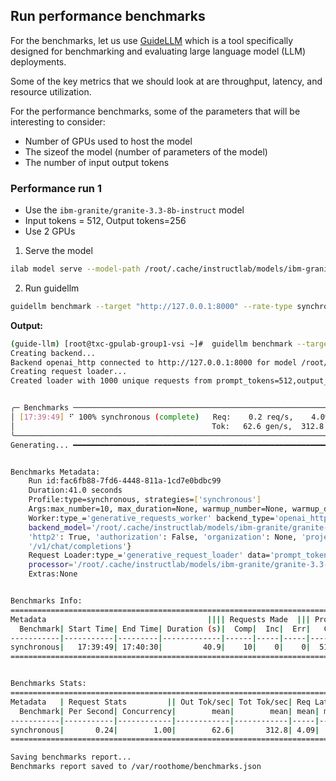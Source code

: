 ## Run performance benchmarks 

For the benchmarks, let us use [GuideLLM](https://github.com/vllm-project/guidellm) which is a tool specifically designed for benchmarking and evaluating large language model (LLM) deployments.

Some of the key metrics that we should look at are throughput, latency, and resource utilization.

For the performance benchmarks, some of the parameters that will be interesting to consider:

* Number of GPUs used to host the model
* The sizeof the model (number of parameters of the model)
* The number of input output tokens

### Performance run 1

* Use the `ibm-granite/granite-3.3-8b-instruct` model
* Input tokens = 512, Output tokens=256
* Use 2 GPUs

1. Serve the model 

``` bash
ilab model serve --model-path /root/.cache/instructlab/models/ibm-granite/granite-3.3-8b-instruct  --backend vllm --gpus 2 -- --disable-custom-all-reduce --enforce-eager
```

2. Run guidellm


``` bash
guidellm benchmark --target "http://127.0.0.1:8000" --rate-type synchronous --max-requests 10  --data "prompt_tokens=512,output_tokens=256"
```

**Output:**


``` bash
(guide-llm) [root@txc-gpulab-group1-vsi ~]#  guidellm benchmark --target "http://127.0.0.1:8000" --rate-type synchronous --max-requests 10  --data "prompt_tokens=512,output_tokens=256"
Creating backend...
Backend openai_http connected to http://127.0.0.1:8000 for model /root/.cache/instructlab/models/ibm-granite/granite-3.3-8b-instruct.
Creating request loader...
Created loader with 1000 unique requests from prompt_tokens=512,output_tokens=256.


╭─ Benchmarks ─────────────────────────────────────────────────────────────────────────────────────────────────────────────────────────────────────────╮
│ [17:39:49] ⠋ 100% synchronous (complete)   Req:    0.2 req/s,    4.09s Lat,     1.0 Conc,      10 Comp,        0 Inc,        0 Err                   │
│                                            Tok:   62.6 gen/s,  312.8 tot/s,  58.7ms TTFT,   15.8ms ITL,   512 Prompt,      256 Gen                   │
╰──────────────────────────────────────────────────────────────────────────────────────────────────────────────────────────────────────────────────────╯
Generating... ━━━━━━━━━━━━━━━━━━━━━━━━━━━━━━━━━━━━━━━━━━━━━━━━━━━━━━━━━━━━━━━━━━━━━━━━━━━━━━━━━━━━━━━━━━━━━━━━━━━━━━━━━━━━━━ (1/1) [ 0:00:41 < 0:00:00 ]


Benchmarks Metadata:
    Run id:fac6fb88-7fd6-4448-811a-1cd7e0bdbc99
    Duration:41.0 seconds
    Profile:type=synchronous, strategies=['synchronous']
    Args:max_number=10, max_duration=None, warmup_number=None, warmup_duration=None, cooldown_number=None, cooldown_duration=None
    Worker:type_='generative_requests_worker' backend_type='openai_http' backend_target='http://127.0.0.1:8000'
    backend_model='/root/.cache/instructlab/models/ibm-granite/granite-3.3-8b-instruct' backend_info={'max_output_tokens': 16384, 'timeout': 300,
    'http2': True, 'authorization': False, 'organization': None, 'project': None, 'text_completions_path': '/v1/completions', 'chat_completions_path':
    '/v1/chat/completions'}
    Request Loader:type_='generative_request_loader' data='prompt_tokens=512,output_tokens=256' data_args=None
    processor='/root/.cache/instructlab/models/ibm-granite/granite-3.3-8b-instruct' processor_args=None
    Extras:None


Benchmarks Info:
======================================================================================================================================================
Metadata                                    |||| Requests Made  ||| Prompt Tok/Req  ||| Output Tok/Req  ||| Prompt Tok Total  ||| Output Tok Total  ||
  Benchmark| Start Time| End Time| Duration (s)|  Comp|  Inc|  Err|   Comp|  Inc|  Err|   Comp|  Inc|  Err|   Comp|   Inc|   Err|   Comp|   Inc|   Err
-----------|-----------|---------|-------------|------|-----|-----|-------|-----|-----|-------|-----|-----|-------|------|------|-------|------|------
synchronous|   17:39:49| 17:40:30|         40.9|    10|    0|    0|  512.2|  0.0|  0.0|  256.0|  0.0|  0.0|   5122|     0|     0|   2560|     0|     0
======================================================================================================================================================


Benchmarks Stats:
==============================================================================================================================================
Metadata   | Request Stats         || Out Tok/sec| Tot Tok/sec| Req Latency (ms)||| TTFT (ms)       ||| ITL (ms)        ||| TPOT (ms)       ||
  Benchmark| Per Second| Concurrency|        mean|        mean| mean| median|  p99| mean| median|  p99| mean| median|  p99| mean| median|  p99
-----------|-----------|------------|------------|------------|-----|-------|-----|-----|-------|-----|-----|-------|-----|-----|-------|-----
synchronous|       0.24|        1.00|        62.6|       312.8| 4.09|   4.09| 4.10| 58.7|   57.8| 61.8| 15.8|   15.8| 15.8| 15.7|   15.7| 15.8
==============================================================================================================================================

Saving benchmarks report...
Benchmarks report saved to /var/roothome/benchmarks.json
```